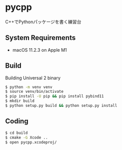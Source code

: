 # pycpp
C++でPythonパッケージを書く練習台

## System Requirements
* macOS 11.2.3 on Apple M1


## Build
Building Universal 2 binary

```sh
$ python -m venv venv
$ source venv/bin/activate
$ pip install -U pip && pip install pybind11
$ mkdir build
$ python setup.py build && python setup.py install
```

## Coding

```sh
$ cd build
$ cmake -G Xcode ..
$ open pycpp.xcodeproj/
```

